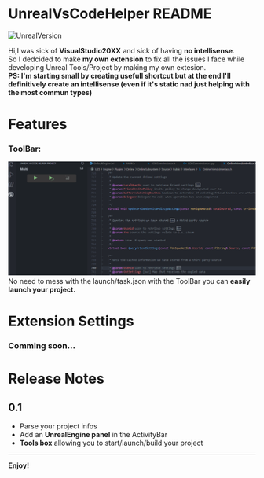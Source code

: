 # UnrealVsCodeHelper README

![UnrealVersion](https://img.shields.io/badge/Compatibility-Window-orange)

Hi,I was sick of **VisualStudio20XX** and sick of having **no intellisense**.<br/>
So I dedcided to make **my own extension** to fix all the issues I face while developing Unreal Tools/Project by making my own extesion.<br/>
**PS: I'm starting small by creating usefull shortcut but at the end I'll definitively create an intellisense (even if it's static nad just helping with the most commun types)**

# Features

### ToolBar:
![ToolBar](./resources/readme/ToolBar.gif)<br/>
No need to mess with the launch/task.json with the ToolBar you can **easily launch your project.**



# Extension Settings

###  **Comming soon...**

# Release Notes
## 0.1
- Parse your project infos
- Add an **UnrealEngine panel** in the ActivityBar
- **Tools box** allowing you to start/launch/build your project

------------------------------------------------------------------------------------------------------------------------

**Enjoy!**
